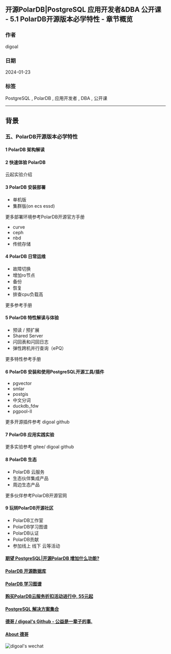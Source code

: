 ## 开源PolarDB|PostgreSQL 应用开发者&DBA 公开课 - 5.1 PolarDB开源版本必学特性 - 章节概览        
                      
### 作者                      
digoal                      
                      
### 日期                      
2024-01-23                      
                      
### 标签                      
PostgreSQL , PolarDB , 应用开发者 , DBA , 公开课            
                      
----                      
                      
## 背景     
### 五、PolarDB开源版本必学特性    
  
#### 1 PolarDB 架构解读     
  
#### 2 快速体验 PolarDB      
云起实验介绍  
  
#### 3 PolarDB 安装部署  
- 单机版  
- 集群版(on ecs essd)  
  
更多部署环境参考PolarDB开源官方手册  
- curve  
- ceph  
- nbd  
- 传统存储  
  
#### 4 PolarDB 日常运维  
- 故障切换  
- 增加ro节点  
- 备份  
- 恢复  
- 排查cpu负载高  
  
更多参考手册  
  
#### 5 PolarDB 特性解读与体验  
- 预读 / 预扩展  
- Shared Server  
- 闪回表和闪回日志  
- 弹性跨机并行查询（ePQ）  
  
更多特性参考手册  
  
#### 6 PolarDB 安装和使用PostgreSQL开源工具/插件  
- pgvector  
- smlar  
- postgis  
- 中文分词
- duckdb_fdw 
- pgpool-II   
  
更多开源插件参考 digoal github   
  
#### 7 PolarDB 应用实践实验  
  
更多实验参考 gitee/ digoal github   
  
#### 8 PolarDB 生态  
- PolarDB 云服务  
- 生态伙伴集成产品  
- 周边生态产品  
  
更多伙伴参考PolarDB开源官网   
  
#### 9 玩转PolarDB开源社区  
- PolarDB工作室  
- PolarDB学习图谱  
- PolarDB认证  
- PolarDB贡献  
- 参加线上 线下 云等活动  
  
  
  
#### [期望 PostgreSQL|开源PolarDB 增加什么功能?](https://github.com/digoal/blog/issues/76 "269ac3d1c492e938c0191101c7238216")
  
  
#### [PolarDB 开源数据库](https://openpolardb.com/home "57258f76c37864c6e6d23383d05714ea")
  
  
#### [PolarDB 学习图谱](https://www.aliyun.com/database/openpolardb/activity "8642f60e04ed0c814bf9cb9677976bd4")
  
  
#### [购买PolarDB云服务折扣活动进行中, 55元起](https://www.aliyun.com/activity/new/polardb-yunparter?userCode=bsb3t4al "e0495c413bedacabb75ff1e880be465a")
  
  
#### [PostgreSQL 解决方案集合](../201706/20170601_02.md "40cff096e9ed7122c512b35d8561d9c8")
  
  
#### [德哥 / digoal's Github - 公益是一辈子的事.](https://github.com/digoal/blog/blob/master/README.md "22709685feb7cab07d30f30387f0a9ae")
  
  
#### [About 德哥](https://github.com/digoal/blog/blob/master/me/readme.md "a37735981e7704886ffd590565582dd0")
  
  
![digoal's wechat](../pic/digoal_weixin.jpg "f7ad92eeba24523fd47a6e1a0e691b59")
  
